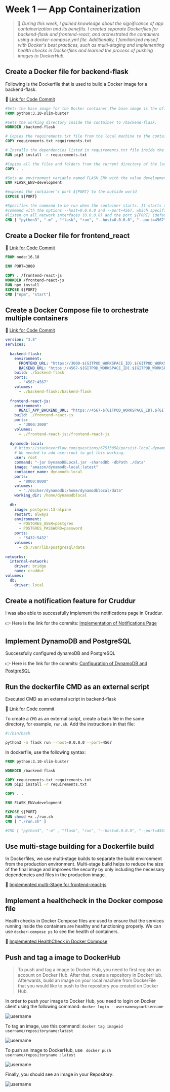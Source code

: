 # Week 1 — App Containerization

> :memo: *During this week, I gained knowledge about the significance of app containerization and its benefits. I created separate Dockerfiles for backend-flask and frontend-react, and orchestrated the containers using a docker-compose.yml file. Additionally, I familiarized myself with Docker's best practices, such as multi-staging and implementing health checks in Dockerfiles and learned the process of pushing images to DockerHub.*

## Create a Docker file for backend-flask

Following is the Dockerfile that is used to build a Docker image for a backend-flask.

🔗 [Link for Code Commit](https://github.com/snehpalkaur/aws-bootcamp-cruddur-2023/commit/4ab86b9fa9445857585d4ea5d74065ee4ba2c324)

```dockerfile
#Sets the base image for the Docker container.The base image is the official Python 3.10 slim version running on Debian Buster.
FROM python:3.10-slim-buster

#Sets the working directory inside the container to /backend-flask.
WORKDIR /backend-flask

# Copies the requirements.txt file from the local machine to the container's working directory.
COPY requirements.txt requirements.txt

# Installs the dependencies listed in requirements.txt file inside the container using pip3
RUN pip3 install -r requirements.txt

#Copies all the files and folders from the current directory of the local machine to the container's working directory.
COPY . .

#Sets an environment variable named FLASK_ENV with the value development.
ENV FLASK_ENV=development

#exposes the container's port ${PORT} to the outside world
EXPOSE ${PORT}

#Specifies the command to be run when the container starts. It starts the backend-flask by running the flask run
#command with the options --host=0.0.0.0 and --port=4567, which specifies that the application should 
#listen on all network interfaces (0.0.0.0) and the port ${PORT} (default is 4567).
CMD [ "python3", "-m" , "flask", "run", "--host=0.0.0.0", "--port=4567"]

```


## Create a Docker file for frontend_react

🔗 [Link for Code Commit](https://github.com/snehpalkaur/aws-bootcamp-cruddur-2023/commit/4ab86b9fa9445857585d4ea5d74065ee4ba2c324)

```dockerfile
FROM node:16.18

ENV PORT=3000

COPY . /frontend-react-js
WORKDIR /frontend-react-js
RUN npm install
EXPOSE ${PORT}
CMD ["npm", "start"]
```

## Create a Docker Compose file to orchestrate multiple containers

🔗 [Link for Code Commit](https://github.com/snehpalkaur/aws-bootcamp-cruddur-2023/commit/4ab86b9fa9445857585d4ea5d74065ee4ba2c324)

```yml
version: "3.8"
services:
  
  backend-flask:
    environment:
      FRONTEND_URL: "https://3000-${GITPOD_WORKSPACE_ID}.${GITPOD_WORKSPACE_CLUSTER_HOST}"
      BACKEND_URL: "https://4567-${GITPOD_WORKSPACE_ID}.${GITPOD_WORKSPACE_CLUSTER_HOST}"
    build: ./backend-flask
    ports:
      - "4567:4567"
    volumes:
      - ./backend-flask:/backend-flask
  
  frontend-react-js:
    environment:
      REACT_APP_BACKEND_URL: "https://4567-${GITPOD_WORKSPACE_ID}.${GITPOD_WORKSPACE_CLUSTER_HOST}"
    build: ./frontend-react-js
    ports:
      - "3000:3000"
    volumes:
      - ./frontend-react-js:/frontend-react-js
  
  dynamodb-local:
    # https://stackoverflow.com/questions/67533058/persist-local-dynamodb-data-in-volumes-lack-permission-unable-to-open-databa
    # We needed to add user:root to get this working.
    user: root
    command: "-jar DynamoDBLocal.jar -sharedDb -dbPath ./data"
    image: "amazon/dynamodb-local:latest"
    container_name: dynamodb-local
    ports:
      - "8000:8000"
    volumes:
      - "./docker/dynamodb:/home/dynamodblocal/data"
    working_dir: /home/dynamodblocal
  
  db:
    image: postgres:13-alpine
    restart: always
    environment:
      - POSTGRES_USER=postgres
      - POSTGRES_PASSWORD=password
    ports:
      - '5432:5432'
    volumes: 
      - db:/var/lib/postgresql/data
  
networks: 
  internal-network:
    driver: bridge
    name: cruddur
volumes:
  db:
    driver: local
```

## Create a notification feature for Cruddur

I was also able to successfully implement the notifications page in Cruddur. 

👉 Here is the link for the commits: [Implementation of Notifications Page](https://github.com/snehpalkaur/aws-bootcamp-cruddur-2023/commit/1e2bac37abb94526c38f19df6618c3174737dfa7)

## Implement DynamoDB and PostgreSQL

Successfully configured dynamoDB and PostgreSQL

👉 Here is the link for the commits: [Configuration of DynamoDB and PostgreSQL](https://github.com/snehpalkaur/aws-bootcamp-cruddur-2023/commit/bb3bbfdd22128cb0af05b244adf82ba09f001362)

## Run the dockerfile CMD as an external script

Executed CMD as an external script in backend-flask

🔗 [Link for Code commit](https://github.com/snehpalkaur/aws-bootcamp-cruddur-2023/commit/da6f3a2f349645f214edc3f94a92356ba602fcf9)

To create a ``CMD`` as an external script, create a bash file in the same directory, for example, ``run.sh``. Add the instructions in that file:

```bash
#!/bin/bash

python3 -m flask run --host=0.0.0.0 --port=4567
```

In dockerfile, use the following syntax:
```dockerfile
FROM python:3.10-slim-buster

WORKDIR /backend-flask

COPY requirements.txt requirements.txt
RUN pip3 install -r requirements.txt

COPY . .

ENV FLASK_ENV=development

EXPOSE ${PORT}
RUN chmod +x ./run.sh
CMD [ "./run.sh" ]

#CMD [ "python3", "-m" , "flask", "run", "--host=0.0.0.0", "--port=4567"]


```
## Use multi-stage building for a Dockerfile build

In Dockerfiles, we use multi-stage builds to separate the build environment from the production environment. Multi-stage build helps to reduce the size of the final image and improves the security by only including the necessary dependencies and files in the production image.

:link: [Implemented multi-Stage for frontend-react-js](https://github.com/snehpalkaur/aws-bootcamp-cruddur-2023/commit/bfb7d178cec6cfe2f94762959e05346b5006f140)

## Implement a healthcheck in the Docker compose file

Health checks in Docker Compose files are used to ensure that the services running inside the containers are healthy and functioning properly. We can use ``docker-compose ps`` to see the health of containers.

🔗 [Implemented HealthCheck in Docker Compose](https://github.com/snehpalkaur/aws-bootcamp-cruddur-2023/commit/635799442b0bdd1aa63d437bd67aea53b69496db)

## Push and tag a image to DockerHub 

> To push and tag a image to Docker Hub, you need to first register an account on Docker Hub. After that, create a repository in DockerHub. Afterwards, build an image on your local machine from DockerFile that you would like to push to the repository you created on Docker Hub. 

In order to push your image to Docker Hub, you need to login on Docker client using the following command: ``docker login --username=yourUsername``

![username](assets/login_d.png)

To tag an image, use this command: ``docker tag imageid username/repositoryname:latest``

![username](assets/d_tag.png)

To push an image to DockerHub, use `` docker push username/repositoryname :latest``

![username](assets/d_push.png)

Finally, you should see an image in your Repository:

![username](assets/d-hub.png)




